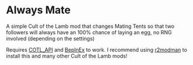 # Always Mate
A simple Cult of the Lamb mod that changes Mating Tents so that two followers will always have an 100% chance of laying an egg, no RNG involved (depending on the settings)

Requires [COTL_API](https://thunderstore.io/c/cult-of-the-lamb/p/xhayper/COTL_API/) and [BepInEx](https://github.com/BepInEx/BepInEx) to work. I recommend using [r2modman](https://thunderstore.io/c/cult-of-the-lamb/p/ebkr/r2modman/) to install this and many other Cult of the Lamb mods!